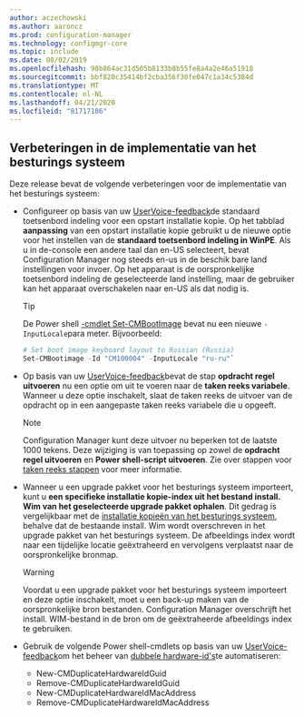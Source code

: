 ```yaml
---
author: aczechowski
ms.author: aaroncz
ms.prod: configuration-manager
ms.technology: configmgr-core
ms.topic: include
ms.date: 08/02/2019
ms.openlocfilehash: 98b864ac31d505b8133b8b55fe8a4a2e46a51918
ms.sourcegitcommit: bbf820c35414bf2cba356f30fe047c1a34c5384d
ms.translationtype: MT
ms.contentlocale: nl-NL
ms.lasthandoff: 04/21/2020
ms.locfileid: "81717186"
---
```

## <a name="improvements-to-os-deployment"></a><a name="bkmk_osd"></a>Verbeteringen in de implementatie van het besturings systeem

Deze release bevat de volgende verbeteringen voor de implementatie van het besturings systeem:

- Configureer op basis van uw [UserVoice-feedback](https://configurationmanager.uservoice.com/forums/300492-ideas/suggestions/35370691-ability-to-specify-the-keyboard-layout-in-the-boot)de standaard toetsenbord indeling voor een opstart installatie kopie. Op het tabblad **aanpassing** van een opstart installatie kopie gebruikt u de nieuwe optie voor het instellen van de **standaard toetsenbord indeling in WinPE**. Als u in de-console een andere taal dan en-US selecteert, bevat Configuration Manager nog steeds en-us in de beschik bare land instellingen voor invoer. Op het apparaat is de oorspronkelijke toetsenbord indeling de geselecteerde land instelling, maar de gebruiker kan het apparaat overschakelen naar en-US als dat nodig is.<!-- 4910348 -->

    > [!Tip]
    > De Power shell [-cmdlet Set-CMBootImage](https://docs.microsoft.com/powershell/module/configurationmanager/set-cmbootimage?view=sccm-ps) bevat nu een nieuwe `-InputLocale`para meter. Bijvoorbeeld:
    >
    > ```PowerShell
    > # Set boot image keyboard layout to Russian (Russia)
    > Set-CMBootimage -Id "CM100004" -InputLocale "ru-ru"`
    > ```

- Op basis van uw [UserVoice-feedback](https://configurationmanager.uservoice.com/forums/300492-ideas/suggestions/37927843-store-output-of-run-command-line-to-tsenv-with-ru)bevat de stap **opdracht regel uitvoeren** nu een optie om uit te voeren naar de **taken reeks variabele**. Wanneer u deze optie inschakelt, slaat de taken reeks de uitvoer van de opdracht op in een aangepaste taken reeks variabele die u opgeeft.<!-- 4798352  -->

    > [!Note]  
    > Configuration Manager kunt deze uitvoer nu beperken tot de laatste 1000 tekens. Deze wijziging is van toepassing op zowel de **opdracht regel uitvoeren** en **Power shell-script uitvoeren**. Zie over stappen voor [taken reeks stappen](../../../../../osd/understand/task-sequence-steps.md) voor meer informatie.

- Wanneer u een upgrade pakket voor het besturings systeem importeert, kunt u **een specifieke installatie kopie-index uit het bestand install. Wim van het geselecteerde upgrade pakket ophalen**. Dit gedrag is vergelijkbaar met de [installatie kopieën van het besturings systeem](../../../../../osd/get-started/manage-operating-system-images.md#BKMK_AddOSImages), behalve dat de bestaande install. Wim wordt overschreven in het upgrade pakket van het besturings systeem. De afbeeldings index wordt naar een tijdelijke locatie geëxtraheerd en vervolgens verplaatst naar de oorspronkelijke bronmap.<!-- 4931110 -->

    > [!Warning]  
    > Voordat u een upgrade pakket voor het besturings systeem importeert en deze optie inschakelt, moet u een back-up maken van de oorspronkelijke bron bestanden. Configuration Manager overschrijft het install. WIM-bestand in de bron om de geëxtraheerde afbeeldings index te gebruiken.

- Gebruik de volgende Power shell-cmdlets op basis van uw [UserVoice-feedback](https://configurationmanager.uservoice.com/forums/300492-ideas/suggestions/18509686-create-a-powershell-cmdlet-too-add-edit-remove-dup)om het beheer van [dubbele hardware-id's](../../../../../osd/deploy-use/use-pxe-to-deploy-windows-over-the-network.md#manage-duplicate-hardware-identifiers)te automatiseren:<!-- 4852819 -->
    - New-CMDuplicateHardwareIdGuid
    - Remove-CMDuplicateHardwareIdGuid
    - New-CMDuplicateHardwareIdMacAddress
    - Remove-CMDuplicateHardwareIdMacAddress
